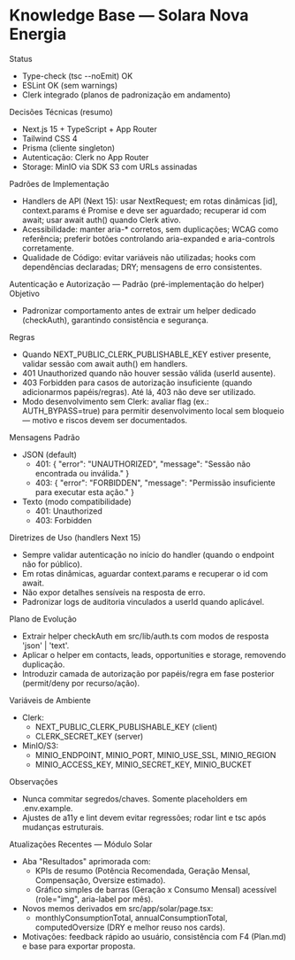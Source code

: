 # Knowledge Base — Solara Nova Energia

Status
- Type-check (tsc --noEmit) OK
- ESLint OK (sem warnings)
- Clerk integrado (planos de padronização em andamento)

Decisões Técnicas (resumo)
- Next.js 15 + TypeScript + App Router
- Tailwind CSS 4
- Prisma (cliente singleton)
- Autenticação: Clerk no App Router
- Storage: MinIO via SDK S3 com URLs assinadas

Padrões de Implementação
- Handlers de API (Next 15): usar NextRequest; em rotas dinâmicas [id], context.params é Promise e deve ser aguardado; recuperar id com await; usar await auth() quando Clerk ativo.
- Acessibilidade: manter aria-* corretos, sem duplicações; WCAG como referência; preferir botões controlando aria-expanded e aria-controls corretamente.
- Qualidade de Código: evitar variáveis não utilizadas; hooks com dependências declaradas; DRY; mensagens de erro consistentes.

Autenticação e Autorização — Padrão (pré-implementação do helper)
Objetivo
- Padronizar comportamento antes de extrair um helper dedicado (checkAuth), garantindo consistência e segurança.

Regras
- Quando NEXT_PUBLIC_CLERK_PUBLISHABLE_KEY estiver presente, validar sessão com await auth() em handlers.
- 401 Unauthorized quando não houver sessão válida (userId ausente).
- 403 Forbidden para casos de autorização insuficiente (quando adicionarmos papéis/regras). Até lá, 403 não deve ser utilizado.
- Modo desenvolvimento sem Clerk: avaliar flag (ex.: AUTH_BYPASS=true) para permitir desenvolvimento local sem bloqueio — motivo e riscos devem ser documentados.

Mensagens Padrão
- JSON (default)
  - 401: { "error": "UNAUTHORIZED", "message": "Sessão não encontrada ou inválida." }
  - 403: { "error": "FORBIDDEN", "message": "Permissão insuficiente para executar esta ação." }
- Texto (modo compatibilidade)
  - 401: Unauthorized
  - 403: Forbidden

Diretrizes de Uso (handlers Next 15)
- Sempre validar autenticação no início do handler (quando o endpoint não for público).
- Em rotas dinâmicas, aguardar context.params e recuperar o id com await.
- Não expor detalhes sensíveis na resposta de erro.
- Padronizar logs de auditoria vinculados a userId quando aplicável.

Plano de Evolução
- Extrair helper checkAuth em src/lib/auth.ts com modos de resposta 'json' | 'text'.
- Aplicar o helper em contacts, leads, opportunities e storage, removendo duplicação.
- Introduzir camada de autorização por papéis/regra em fase posterior (permit/deny por recurso/ação).

Variáveis de Ambiente
- Clerk:
  - NEXT_PUBLIC_CLERK_PUBLISHABLE_KEY (client)
  - CLERK_SECRET_KEY (server)
- MinIO/S3:
  - MINIO_ENDPOINT, MINIO_PORT, MINIO_USE_SSL, MINIO_REGION
  - MINIO_ACCESS_KEY, MINIO_SECRET_KEY, MINIO_BUCKET

Observações
- Nunca commitar segredos/chaves. Somente placeholders em .env.example.
- Ajustes de a11y e lint devem evitar regressões; rodar lint e tsc após mudanças estruturais.

Atualizações Recentes — Módulo Solar
- Aba "Resultados" aprimorada com:
  - KPIs de resumo (Potência Recomendada, Geração Mensal, Compensação, Oversize estimado).
  - Gráfico simples de barras (Geração x Consumo Mensal) acessível (role="img", aria-label por mês).
- Novos memos derivados em src/app/solar/page.tsx:
  - monthlyConsumptionTotal, annualConsumptionTotal, computedOversize (DRY e melhor reuso nos cards).
- Motivações: feedback rápido ao usuário, consistência com F4 (Plan.md) e base para exportar proposta.